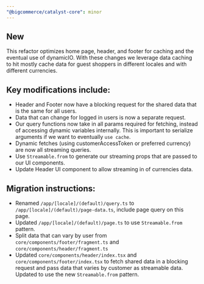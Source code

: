 ```yaml
---
"@bigcommerce/catalyst-core": minor
---
```


## New

This refactor optimizes home page, header, and footer for caching and the eventual use of dynamicIO. With these changes we leverage data caching to hit mostly cache data for guest shoppers in different locales and with different currencies.

## Key modifications include:

- Header and Footer now have a blocking request for the shared data that is the same for all users.
- Data that can change for logged in users is now a separate request.
- Our query functions now take in all params required for fetching, instead of accessing dynamic variables internally. This is important to serialize arguments if we want to eventually `use cache`.
- Dynamic fetches (using customerAccessToken or preferred currency) are now all streaming queries.
- Use `Streamable.from` to generate our streaming props that are passed to our UI components.
- Update Header UI component to allow streaming in of currencies data.

## Migration instructions:

- Renamed `/app/[locale]/(default)/query.ts` to `/app/[locale]/(default)/page-data.ts`, include page query on this page.
- Updated `/app/[locale]/(default)/page.ts` to use `Streamable.from` pattern.
- Split data that can vary by user from `core/components/footer/fragment.ts` and `core/components/header/fragment.ts`
- Updated `core/components/header/index.tsx` and `core/components/footer/index.tsx` to fetch shared data in a blocking request and pass data that varies by customer as streamable data. Updated to use the new `Streamable.from` pattern.
